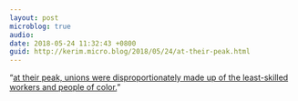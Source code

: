 ```yaml
---
layout: post
microblog: true
audio: 
date: 2018-05-24 11:32:43 +0800
guid: http://kerim.micro.blog/2018/05/24/at-their-peak.html
---
```

“[at their peak, unions were disproportionately made up of the least-skilled workers and people of color.](https://www.thenation.com/article/there-is-power-in-a-union/)”
